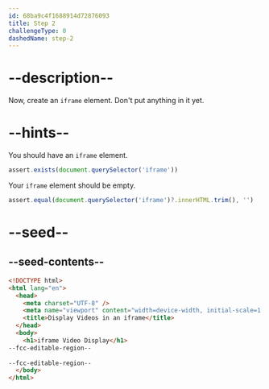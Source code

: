 ```yaml
---
id: 68ba9c4f1688914d72876093
title: Step 2
challengeType: 0
dashedName: step-2
---
```


# --description--

Now, create an `iframe` element. Don't put anything in it yet.

# --hints--

You should have an `iframe` element.

```js
assert.exists(document.querySelector('iframe'))
```

Your `iframe` element should be empty.

```js
assert.equal(document.querySelector('iframe')?.innerHTML.trim(), '')
```

# --seed--

## --seed-contents--

```html
<!DOCTYPE html>
<html lang="en">
  <head>
    <meta charset="UTF-8" />
    <meta name="viewport" content="width=device-width, initial-scale=1.0" />
    <title>Display Videos in an iframe</title>
  </head>
  <body>
    <h1>iframe Video Display</h1>
--fcc-editable-region--
   
--fcc-editable-region--
  </body>
</html>
```
